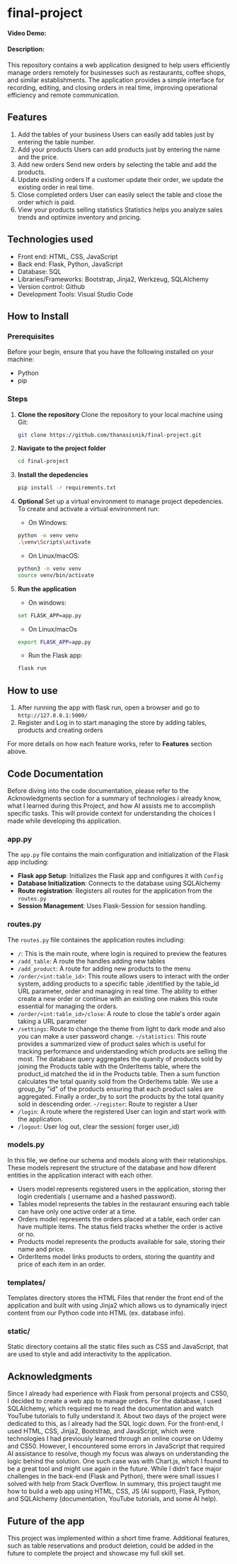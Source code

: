 # final-project
#### Video Demo:  <URL HERE>
#### Description:
This repository contains a web application designed to help users efficiently manage orders remotely for businesses such as restaurants, coffee shops, and similar establishments. The application provides a simple interface for recording, editing, and closing orders in real time, improving operational efficiency and remote communication.

## Features
1.  Add the tables of your business
    Users can easily add tables just by entering the table number.
2.  Add your products
    Users can add products just by entering the name and the price.
3.  Add new orders
    Send new orders by selecting the table and add the products.
4.  Update existing orders
    If a customer update their order, we update the existing order in real time.
5.  Close completed orders
    User can easily select the table and close the order which is paid.
6.  View your products selling statistics
    Statistics helps you analyze sales trends and optimize inventory and pricing.

## Technologies used
- Front end: HTML, CSS, JavaScript
- Back end: Flask, Python, JavaScript
- Database: SQL
- Libraries/Frameworks: Bootstrap, Jinja2, Werkzeug, SQLAlchemy
- Version control: Github
- Development Tools: Visual Studio Code

## How to Install
### Prerequisites
Before your begin, ensure that you have the following installed on your machine:

- Python
- pip 

### Steps
1. **Clone the repository**
    Clone the repository to your local machine using Git:
    ```bash
    git clone https://github.com/thanasisnik/final-project.git

2. **Navigate to the project folder**
    ```bash
    cd final-project

3. **Install the depedencies**
    ```bash
    pip install -r requirements.txt

4. **Optional** Set up a virtual environment to manage project depedencies. To create and activate a virtual environment run:
    
    - On Windows:
    ```bash
    python -m venv venv
    .\venv\Scripts\activate
    ```

    - On Linux/macOS:
    ```bash
    python3 -m venv venv
    source venv/bin/activate
    ```

5. **Run the application**
    - On windows:
    ```bash
    set FLASK_APP=app.py
    ```
    
    - On Linux/macOs
    ```bash
    export FLASK_APP=app.py
    ```
    - Run the Flask app:
    ```bash
    flask run

## How to use
1. After running the app with flask run, open a browser and go to `http://127.0.0.1:5000/`
2. Register and Log in to start managing the store by adding tables, products and creating orders

For more details on how each feature works, refer to **Features** section above.

## Code Documentation

Before diving into the code documentation, please refer to the Acknowledgments section for a summary of technologies i already know, what I learned during this Project, and how AI assists me to accomplish specific tasks. This will provide context for understanding the choices I made while developing ths application.

### app.py
The `app.py` file contains the main configuration and initialization of the Flask app including:
- **Flask app Setup**: Initializes the Flask app and configures it with `Config`
- **Database Initialization**: Connects to the database using SQLAlchemy
- **Route registration**: Registers all routes for the application from the `routes.py`
- **Session Management**: Uses Flask-Session for session handling.

### routes.py
The `routes.py` file containes the application routes including:
- `/`: This is the main route, where login is required to preview the features
- `/add_table`: A route the handles adding new tables
- `/add_product`: A route for adding new products to the menu
- `/order/<int:table_id>`: This route allows users to interact with the order system, adding products to a specific table ,identified by the table_id URL parameter, order and managing in real time. The ability to either create a new order or continue with an existing one makes this route essential for managing the orders.
- `/order/<int:table_id>/close`: A route to close the table's order again taking a URL parameter
- `/settings`: Route to change the theme from light to dark mode and also you can make a user password change.
-`/statistics`: This route provides a summarized view of product sales which is useful for tracking performance and understanding which products are selling the most. The database query aggregates the quanity of products sold by joining the Products table with the OrderItems table, where the product_id matched the id in the Products table. Then a sum function calculates the total quanity sold from the OrderItems table. We use a group_by "id" of the products ensuring that each product sales are aggregated. Finally a order_by to sort the products by the total quanity sold in descending order.
-`/register`: Route to register a User
- `/login`: A route where the registered User can login and start work with the application.
- `/logout`: User log out, clear the session( forger user_id)

### models.py 
In this file, we define our schema and models along with their relationships. These models represent the structure of the database and how diferent entities in the application interact with each other.
- Users model represents registered users in the application, storing ther login credentials ( username and a hashed password).
- Tables model represents the tables in the restaurant ensuring each table can have only one active order at a time.
- Orders model represents the orders placed at a table, each order can have multiple items. The status field tracks whether the order is active or no.
- Products model represents the products available for sale, storing their name and price.
- OrderItems model links products to orders, storing the quantity and price of each item in an order.

### templates/
Templates directory stores the HTML Files that render the front end of the application and built with using Jinja2 which allows us to dynamically inject content from our Python code into HTML (ex. database info).

### static/
Static directory contains all the static files such as CSS and JavaScript, that are used to style and add interactivity to the application.

## Acknowledgments

Since I already had experience with Flask from personal projects and CS50, I decided to create a web app to manage orders. For the database, I used SQLAlchemy, which required me to read the documentation and watch YouTube tutorials to fully understand it. About two days of the project were dedicated to this, as I already had the SQL logic down. For the front-end, I used HTML, CSS, Jinja2, Bootstrap, and JavaScript, which were technologies I had previously learned through an online course on Udemy and CS50. However, I encountered some errors in JavaScript that required AI assistance to resolve, though my focus was always on understanding the logic behind the solution. One such case was with Chart.js, which I found to be a great tool and might use again in the future. While I didn’t face major challenges in the back-end (Flask and Python), there were small issues I solved with help from Stack Overflow. In summary, this project taught me how to build a web app using HTML, CSS, JS (AI support), Flask, Python, and SQLAlchemy (documentation, YouTube tutorials, and some AI help).

## Future of the app

This project was implemented within a short time frame. Additional features, such as table reservations and product deletion, could be added in the future to complete the project and showcase my full skill set.


    